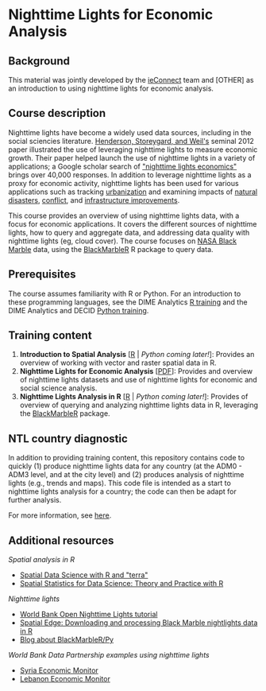 # Nighttime Lights for Economic Analysis

## Background

This material was jointly developed by the [ieConnect](https://www.worldbank.org/en/about/unit/unit-dec/impactevaluation/partnerships/ieconnect) team and [OTHER] as an introduction to using nighttime lights for economic analysis.

## Course description

Nighttime lights have become a widely used data sources, including in the social sciencies literature. [Henderson, Storeygard, and Weil's](https://www.aeaweb.org/articles?id=10.1257/aer.102.2.994) seminal 2012 paper illustrated the use of leveraging nighttime lights to measure economic growth. Their paper helped launch the use of nighttime lights in a variety of applications; a Google scholar search of ["nighttime lights economics"](https://scholar.google.com/scholar?hl=en&as_sdt=0%2C9&q=nighttime+lights+economics&btnG=) brings over 40,000 responses. In addition to leverage nighttime lights as a proxy for economic activity, nighttime lights has been used for various applications such as tracking [urbanization](https://www.sciencedirect.com/science/article/abs/pii/S0034425797000461) and examining impacts of [natural disasters](https://www.sciencedirect.com/science/article/abs/pii/S0143622819308525), [conflict](https://www.mdpi.com/2072-4292/10/6/858), and [infrastructure improvements](https://documents.worldbank.org/en/publication/documents-reports/documentdetail/099332404062230683/idu073a7158605532046490b712098aed9008539).

This course provides an overview of using nighttime lights data, with a focus for economic applications. It covers the different sources of nighttime lights, how to query and aggregate data, and addressing data quality with nighttime lights (eg, cloud cover). The course focuses on [NASA Black Marble](https://blackmarble.gsfc.nasa.gov/) data, using the [BlackMarbleR](https://worldbank.github.io/blackmarbler/) R package to query data.

## Prerequisites

The course assumes familiarity with R or Python. For an introduction to these programming languages, see the DIME Analytics [R training](https://github.com/worldbank/dime-r-training) and the DIME Analytics and DECID [Python training](https://github.com/worldbank/dec-python-course).

## Training content

1. __Introduction to Spatial Analysis__ [[R](https://html-preview.github.io/?url=https://raw.githubusercontent.com/ramarty/ntl-training/refs/heads/main/trainings/01_spatial_analysis_review.html) | _Python coming later!_]: Provides an overview of working with vector and raster spatial data in R.
2. __Nighttime Lights for Economic Analysis__ [[PDF](https://github.com/ramarty/ntl-training/blob/main/trainings/02_into_nighttime_lights.pdf)]: Provides and overview of nighttime lights datasets and use of nighttime lights for economic and social science analysis.
3. __Nighttime Lights Analysis in R__ [[R](https://html-preview.github.io/?url=https://raw.githubusercontent.com/ramarty/ntl-training/refs/heads/main/trainings/03_intro_blackmarbler.html) | _Python coming later!_]: Provides of overview of querying and analyzing nighttime lights data in R, leveraging the [BlackMarbleR](https://worldbank.github.io/blackmarbler/) package.

## NTL country diagnostic

In addition to providing training content, this repository contains code to quickly (1) produce nighttime lights data for any country (at the ADM0 - ADM3 level, and at the city level) and (2) produces analysis of nighttime lights (e.g., trends and maps). This code file is intended as a start to nighttime lights analysis for a country; the code can then be adapt for further analysis.

For more information, see [here](https://github.com/ramarty/ntl-training/tree/main/ntl-diagnostic-code).

## Additional resources

_Spatial analysis in R_
* [Spatial Data Science with R and "terra"](https://rspatial.org/)
* [Spatial Statistics for Data Science: Theory and Practice with R](https://www.paulamoraga.com/book-spatial/index.html)

_Nighttime lights_
* [World Bank Open Nighttime Lights tutorial](https://worldbank.github.io/OpenNightLights/welcome.html)
* [Spatial Edge: Downloading and processing Black Marble nightlights data in R](https://www.spatialedge.co/p/tutorial-downloading-and-processing)
* [Blog about BlackMarbleR/Py](https://blogs.worldbank.org/en/opendata/illuminating-insights-harnessing-nasas-black-marble-r-and-python-packages?auHash=U6q7khcBvDa_eUrNze0tnZkLg5TuvggWL18OTWQYmCA)

_World Bank Data Partnership examples using nighttime lights_
* [Syria Economic Monitor](https://datapartnership.org/syria-economic-monitor/notebooks/ntl-analysis/README.html)
* [Lebanon Economic Monitor](https://datapartnership.org/lebanon-economic-monitor/notebooks/ntl-analysis/README.html)


